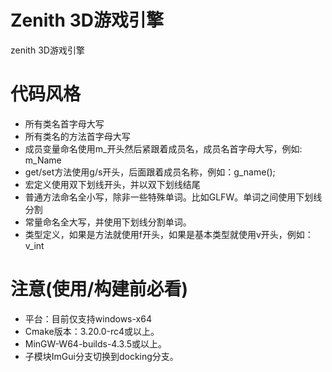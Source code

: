 # Zenith 3D游戏引擎
zenith 3D游戏引擎

# 代码风格

- 所有类名首字母大写
- 所有类名的方法首字母大写
- 成员变量命名使用m_开头然后紧跟着成员名，成员名首字母大写，例如: m_Name
- get/set方法使用g/s开头，后面跟着成员名称，例如：g_name();
- 宏定义使用双下划线开头，并以双下划线结尾
- 普通方法命名全小写，除非一些特殊单词。比如GLFW。单词之间使用下划线分割
- 常量命名全大写，并使用下划线分割单词。
- 类型定义，如果是方法就使用f开头，如果是基本类型就使用v开头，例如：v_int

# 注意(使用/构建前必看)
- 平台：目前仅支持windows-x64
- Cmake版本：3.20.0-rc4或以上。
- MinGW-W64-builds-4.3.5或以上。
- 子模块ImGui分支切换到docking分支。